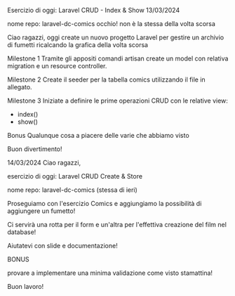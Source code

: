 Esercizio di oggi: Laravel CRUD - Index & Show 13/03/2024

nome repo: laravel-dc-comics occhio! non è la stessa della volta scorsa

Ciao ragazzi,
oggi create un nuovo progetto Laravel per gestire un archivio di fumetti ricalcando la grafica della volta scorsa

Milestone 1
Tramite gli appositi comandi artisan create un model con relativa migration e un resource controller.

Milestone 2
Create il seeder per la tabella comics utilizzando il file in allegato.

Milestone 3
Iniziate a definire le prime operazioni CRUD con le relative view:
- index()
- show()

Bonus
Qualunque cosa a piacere delle varie che abbiamo visto

Buon divertimento!

14/03/2024
Ciao ragazzi,

esercizio di oggi: Laravel CRUD Create & Store

nome repo: laravel-dc-comics  (stessa di ieri)

Proseguiamo con l'esercizio Comics e aggiungiamo la possibilità di aggiungere un fumetto!

Ci servirà una rotta per il form e un'altra per l'effettiva creazione del film nel database!

Aiutatevi con slide e documentazione!

BONUS

provare a implementare una minima validazione come visto stamattina!

Buon lavoro!